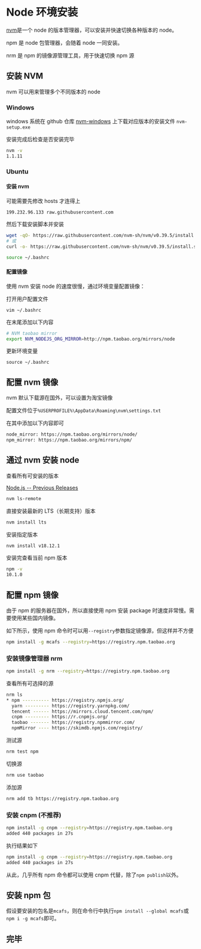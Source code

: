 # Node 环境安装

[nvm](https://github.com/nvm-sh/nvm)是一个 node 的版本管理器，可以安装并快速切换各种版本的 node。

npm 是 node 包管理器，会随着 node 一同安装。

nrm 是 npm 的镜像源管理工具，用于快速切换 npm 源

## 安装 NVM

nvm 可以用来管理多个不同版本的 node

### Windows

windows 系统在 github 仓库 [nvm-windows](https://github.com/coreybutler/nvm-windows/releases) 上下载对应版本的安装文件 `nvm-setup.exe`

安装完成后检查是否安装完毕

```bat
nvm -v
1.1.11
```

### Ubuntu

#### 安装 nvm

可能需要先修改 hosts 才连得上

```hosts
199.232.96.133 raw.githubusercontent.com
```

然后下载安装脚本并安装

```sh
wget -qO- https://raw.githubusercontent.com/nvm-sh/nvm/v0.39.5/install.sh | bash
# 或
curl -o- https://raw.githubusercontent.com/nvm-sh/nvm/v0.39.5/install.sh | bash
```

```sh
source ~/.bashrc
```

#### 配置镜像

使用 nvm 安装 node 的速度很慢，通过环境变量配置镜像：

打开用户配置文件

`vim ~/.bashrc`

在末尾添加以下内容

```sh
# NVM taobao mirror
export NVM_NODEJS_ORG_MIRROR=http://npm.taobao.org/mirrors/node
```

更新环境变量

`source ~/.bashrc`

## 配置 nvm 镜像

nvm 默认下载源在国外，可以设置为淘宝镜像

配置文件位于`%USERPROFILE%\AppData\Roaming\nvm\settings.txt`

在其中添加以下内容即可

```txt
node_mirror: https://npm.taobao.org/mirrors/node/
npm_mirror: https://npm.taobao.org/mirrors/npm/
```

## 通过 nvm 安装 node

查看所有可安装的版本

[Node.js -- Previous Releases](https://nodejs.org/en/about/previous-releases)

```sh
nvm ls-remote
```

直接安装最新的 LTS（长期支持）版本

```sh
nvm install lts
```

安装指定版本

```sh
nvm install v18.12.1
```

安装完查看当前 npm 版本

```sh
npm -v
10.1.0
```

## 配置 npm 镜像

由于 npm 的服务器在国外，所以直接使用 npm 安装 package 时速度非常慢。需要使用某些国内镜像。

如下所示，使用 npm 命令时可以用`--registry`参数指定镜像源，但这样并不方便

```sh
npm install -g mcafs --registry=https://registry.npm.taobao.org
```

### 安装镜像管理器 nrm

```sh
npm install -g nrm --registry=https://registry.npm.taobao.org
```

查看所有可选择的源

```sh
nrm ls
* npm ---------- https://registry.npmjs.org/
  yarn --------- https://registry.yarnpkg.com/
  tencent ------ https://mirrors.cloud.tencent.com/npm/
  cnpm --------- https://r.cnpmjs.org/
  taobao ------- https://registry.npmmirror.com/
  npmMirror ---- https://skimdb.npmjs.com/registry/
```

测试源

```sh
nrm test npm
```

切换源

```sh
nrm use taobao
```

添加源

```sh
nrm add tb https://registry.npm.taobao.org
```

### 安装 cnpm (不推荐)

```sh
npm install -g cnpm --registry=https://registry.npm.taobao.org
added 440 packages in 27s
```

执行结果如下

```sh
npm install -g cnpm --registry=https://registry.npm.taobao.org
added 440 packages in 27s
```

从此，几乎所有 npm 命令都可以使用 cnpm 代替，除了`npm publish`以外。

## 安装 npm 包

假设要安装的包名是`mcafs`，则在命令行中执行`npm install --global mcafs`或`npm i -g mcafs`即可。

## 完毕
